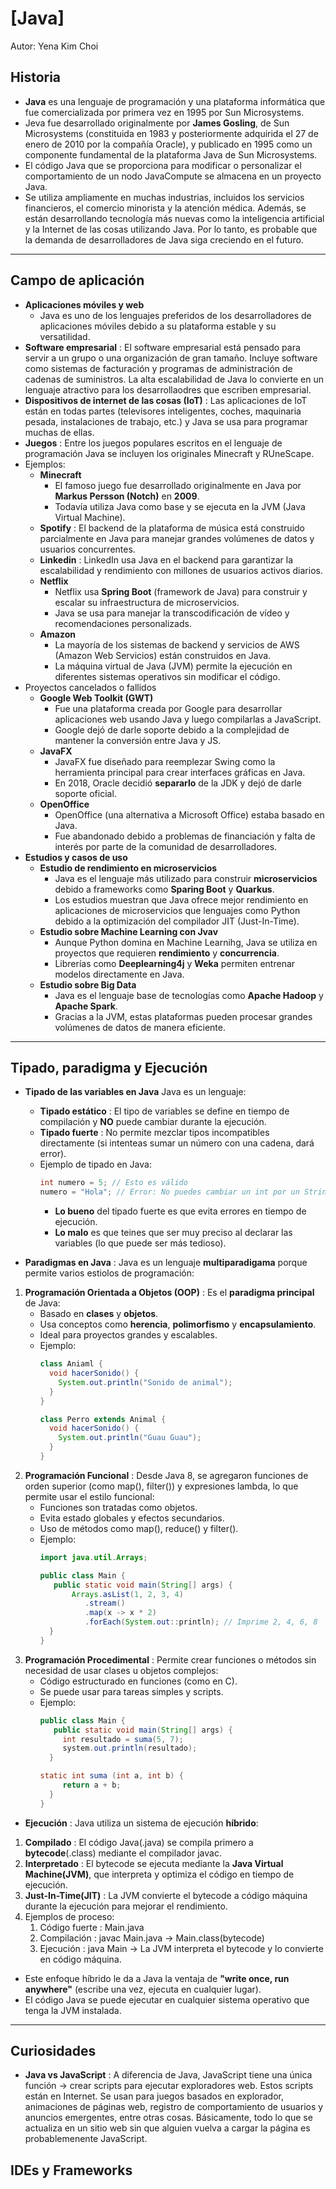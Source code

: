 # [Java]
Autor: Yena Kim Choi

## Historia
- **Java** es una lenguaje de programación y una plataforma informática que fue comercializada por primera vez en 1995 por Sun Microsystems.
- Jeva fue desarrollado originalmente por **James Gosling**, de Sun Microsystems (constituida en 1983 y posteriormente adquirida el 27 de enero de 2010 por la compañía Oracle), y publicado en 1995 como un componente fundamental de la plataforma Java de Sun Microsystems.
- El código Java que se proporciona para modificar o personalizar el comportamiento de un nodo JavaCompute se almacena en un proyecto Java.
- Se utiliza ampliamente en muchas industrias, incluidos los servicios financieros, el comercio minorista y la atención médica. Además, se están desarrollando tecnología más nuevas como la inteligencia artificial y la Internet de las cosas utilizando Java. Por lo tanto, es probable que la demanda de desarrolladores de Java siga creciendo en el futuro.

---

## Campo de aplicación
- **Aplicaciones móviles y web**
  - Java es uno de los lenguajes preferidos de los desarrolladores de aplicaciones móviles debido a su plataforma estable y su versatilidad.
- **Software empresarial** : El software empresarial está pensado para servir a un grupo o una organización de gran tamaño. Incluye software como sistemas de facturación y programas de administración de cadenas de suministros. La alta escalabilidad de Java lo convierte en un lenguaje atractivo para los desarrollaodres que escriben empresarial.
- **Dispositivos de internet de las cosas (IoT)** : Las aplicaciones de IoT están en todas partes (televisores inteligentes, coches, maquinaria pesada, instalaciones de trabajo, etc.) y Java se usa para programar muchas de ellas.
- **Juegos** : Entre los juegos populares escritos en el lenguaje de programación Java se incluyen los originales Minecraft y RUneScape.
- Ejemplos:
  - **Minecraft**
    - El famoso juego fue desarrollado originalmente en Java por **Markus Persson (Notch)** en **2009**.
    - Todavía utiliza Java como base y se ejecuta en la JVM (Java Virtual Machine).
  - **Spotify** : El backend de la plataforma de música está construido parcialmente en Java para manejar grandes volúmenes de datos y usuarios concurrentes.
  - **Linkedin** : LinkedIn usa Java en el backend para garantizar la escalabilidad y rendimiento con millones de usuarios activos diarios.
  - **Netflix**
    - Netflix usa **Spring Boot** (framework de Java) para construir y escalar su infraestructura de microservicios.
    - Java se usa para manejar la transcodificación de vídeo y recomendaciones personalizads.
  - **Amazon**
    - La mayoría de los sistemas de backend y servicios de AWS (Amazon Web Servicios) están construidos en Java.
    - La máquina virtual de Java (JVM) permite la ejecución en diferentes sistemas operativos sin modificar el código.
- Proyectos cancelados o fallidos
  - **Google Web Toolkit (GWT)**
    - Fue una plataforma creada por Google para desarrollar aplicaciones web usando Java y luego compilarlas a JavaScript.
    - Google dejó de darle soporte debido a la complejidad de mantener la conversión entre Java y JS.
  - **JavaFX**
    - JavaFX fue diseñado para reemplezar Swing como la herramienta principal para crear interfaces gráficas en Java.
    - En 2018, Oracle decidió **separarlo** de la JDK y dejó de darle soporte oficial.
  - **OpenOffice**
    - OpenOffice (una alternativa a Microsoft Office) estaba basado en Java.
    - Fue abandonado debido a problemas de financiación y falta de interés por parte de la comunidad de desarrolladores.
- **Estudios y casos de uso**
  - **Estudio de rendimiento en microservicios**
    - Java es el lenguaje más utilizado para construir **microservicios** debido a frameworks como **Sparing Boot** y **Quarkus**.
    - Los estudios muestran que Java ofrece mejor rendimiento en aplicaciones de microservicios que lenguajes como Python debido a la optimización del compilador JIT (Just-In-Time).
  - **Estudio sobre Machine Learning con Jvav**
    - Aunque Python domina en Machine Learnihg, Java se utiliza en proyectos que requieren **rendimiento** y **concurrencia**.
    - Librerías como **Deeplearning4j** y **Weka** permiten entrenar modelos directamente en Java.
  - **Estudio sobre Big Data**
    - Java es el lenguaje base de tecnologías como **Apache Hadoop** y **Apache Spark**.
    - Gracias a la JVM, estas plataformas pueden procesar grandes volúmenes de datos de manera eficiente.

---

## Tipado, paradigma y Ejecución
- **Tipado de las variables en Java**
Java es un lenguaje:
  - **Tipado estático** : El tipo de variables se define en tiempo de compilación y **NO** puede cambiar durante la ejecución.
  - **Tipado fuerte** : No permite mezclar tipos incompatibles directamente (si intenteas sumar un número con una cadena, dará error).
  - Ejemplo de tipado en Java:
    ```java
    int numero = 5; // Esto es válido
    numero = "Hola"; // Error: No puedes cambiar un int por un String
    ```
    - **Lo bueno** del tipado fuerte es que evita errores en tiempo de ejecución.
    - **Lo malo** es que teines que ser muy preciso al declarar las variables (lo que puede ser más tedioso).
   
- **Paradigmas en Java** : Java es un lenguaje **multiparadigama** porque permite varios estiolos de programación:
1. **Programación Orientada a Objetos (OOP)** : Es el **paradigma principal** de Java:
    - Basado en **clases** y **objetos**.
    - Usa conceptos como **herencia**, **polimorfismo** y **encapsulamiento**.
    - Ideal para proyectos grandes y escalables.
    - Ejemplo:
      ```java
      class Aniaml {
        void hacerSonido() {
          System.out.println("Sonido de animal");
        }
      }

      class Perro extends Animal {
        void hacerSonido() {
          System.out.println("Guau Guau");
        }
      }
      ```
2. **Programación Funcional** : Desde Java 8, se agregaron funciones de orden superior (como map(), filter()) y expresiones lambda, lo que permite usar el estilo funcional:
   - Funciones son tratadas como objetos.
   - Evita estado globales y efectos secundarios.
   - Uso de métodos como map(), reduce() y filter().
   - Ejemplo:
     ```java
     import java.util.Arrays;

     public class Main {
        public static void main(String[] args) {
            Arrays.asList(1, 2, 3, 4)
               .stream()
               .map(x -> x * 2)
               .forEach(System.out::println); // Imprime 2, 4, 6, 8
       }
     }
     ```
3. **Programación Procedimental** : Permite crear funciones o métodos sin necesidad de usar clases u objetos complejos:
   - Código estructurado en funciones (como en C).
   - Se puede usar para tareas simples y scripts.
   - Ejemplo:
     ```java
     public class Main {
        public static void main(String[] args) {
          int resultado = suma(5, 7);
          system.out.println(resultado);
       }

     static int suma (int a, int b) {
          return a + b;
       }
     }
     ```
  
- **Ejecución** : Java utiliza un sistema de ejecución **híbrido**:
1. **Compilado** : El código Java(.java) se compila primero a **bytecode**(.class) mediante el compilador javac.
2. **Interpretado** : El bytecode se ejecuta mediante la **Java Virtual Machine(JVM)**, que interpreta y optimiza el código en tiempo de ejecución.
3. **Just-In-Time(JIT)** : La JVM convierte el bytecode a código máquina durante la ejecución para mejorar el rendimiento.
4. Ejemplos de proceso:
   1. Código fuerte : Main.java
   2. Compilación : javac Main.java → Main.class(bytecode)
   3. Ejecución : java Main → La JVM interpreta el bytecode y lo convierte en código máquina.
  - Este enfoque híbrido le da a Java la ventaja de **"write once, run anywhere"** (escribe una vez, ejecuta en cualquier lugar).
  - El código Java se puede ejecutar en cualquier sistema operativo que tenga la JVM instalada. 

---

## Curiosidades
- **Java vs JavaScript** : A diferencia de Java, JavaScript tiene una única función → crear scripts para ejecutar exploradores web. Estos scripts están en Internet. Se usan para juegos basados en explorador, animaciones de páginas web, registro de comportamiento de usuarios y anuncios emergentes, entre otras cosas. Básicamente, todo lo que se actualiza en un sitio web sin que alguien vuelva a cargar la página es probablemenente JavaScript.  

## IDEs y Frameworks
